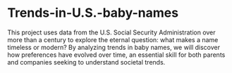 # Trends-in-U.S.-baby-names
This project uses data from the U.S. Social Security Administration over more than a century to explore the eternal question: what makes a name timeless or modern? By analyzing trends in baby names, we will discover how preferences have evolved over time, an essential skill for both parents and companies seeking to understand societal trends.
